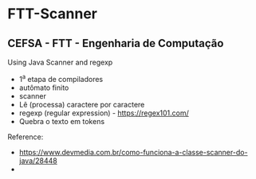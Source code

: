 # FTT-Scanner
## CEFSA - FTT - Engenharia de Computação

Using Java Scanner and regexp

- 1<sup>a</sup> etapa de compiladores
- autômato finito
- scanner
- Lê (processa) caractere por caractere
- regexp (regular expression) - https://regex101.com/
- Quebra o texto em tokens

Reference:

- https://www.devmedia.com.br/como-funciona-a-classe-scanner-do-java/28448
- 
